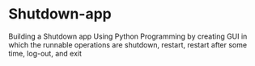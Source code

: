 # Shutdown-app
Building a Shutdown app Using Python Programming by creating GUI in which the runnable operations are shutdown, restart, restart after some time, log-out, and exit
